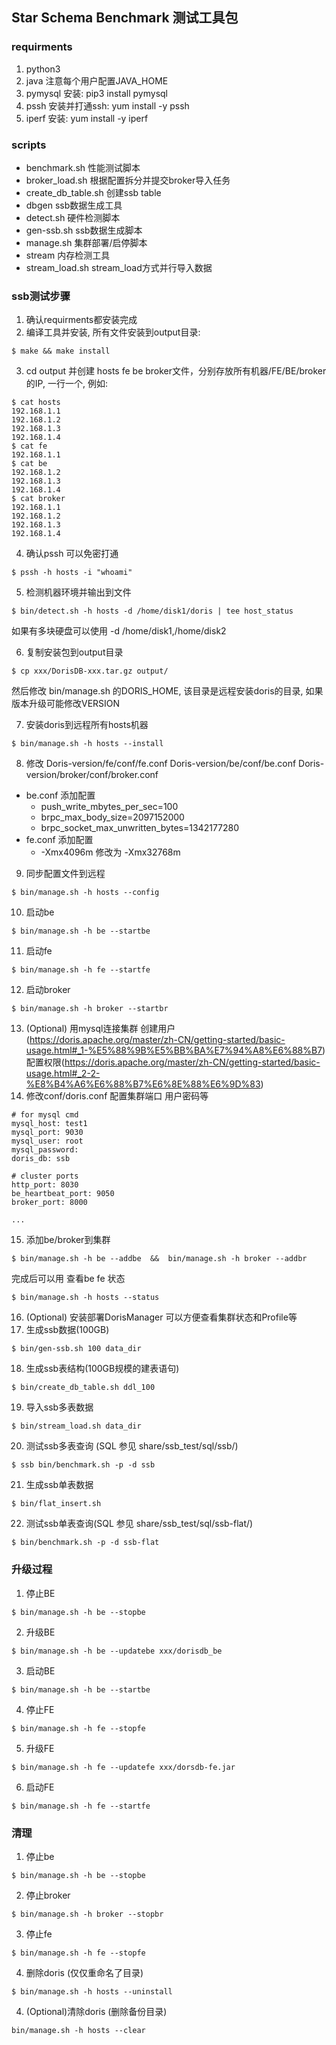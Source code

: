 ## Star Schema Benchmark 测试工具包

### requirments

1. python3
2. java 注意每个用户配置JAVA_HOME
3. pymysql 安装: pip3 install pymysql
4. pssh 安装并打通ssh: yum install -y pssh
5. iperf 安装: yum install -y iperf  

### scripts

* benchmark.sh  性能测试脚本
* broker_load.sh 根据配置拆分并提交broker导入任务
* create_db_table.sh 创建ssb table
* dbgen         ssb数据生成工具
* detect.sh     硬件检测脚本
* gen-ssb.sh    ssb数据生成脚本 
* manage.sh     集群部署/启停脚本 
* stream        内存检测工具 
* stream_load.sh stream_load方式并行导入数据

### ssb测试步骤

1. 确认requirments都安装完成
2. 编译工具并安装, 所有文件安装到output目录:
```
$ make && make install
```
3. cd output 并创建 hosts fe be broker文件，分别存放所有机器/FE/BE/broker的IP, 一行一个, 例如:
```
$ cat hosts
192.168.1.1
192.168.1.2
192.168.1.3
192.168.1.4
$ cat fe
192.168.1.1
$ cat be
192.168.1.2
192.168.1.3
192.168.1.4
$ cat broker
192.168.1.1
192.168.1.2
192.168.1.3
192.168.1.4
```
4. 确认pssh 可以免密打通
```
$ pssh -h hosts -i "whoami"
```
5. 检测机器环境并输出到文件 
```
$ bin/detect.sh -h hosts -d /home/disk1/doris | tee host_status
```
如果有多块硬盘可以使用 -d /home/disk1,/home/disk2

6. 复制安装包到output目录
```
$ cp xxx/DorisDB-xxx.tar.gz output/
```
然后修改 bin/manage.sh 的DORIS_HOME, 该目录是远程安装doris的目录, 如果版本升级可能修改VERSION

7. 安装doris到远程所有hosts机器 
```
$ bin/manage.sh -h hosts --install
```
8. 修改 Doris-version/fe/conf/fe.conf  Doris-version/be/conf/be.conf Doris-version/broker/conf/broker.conf
  - be.conf 添加配置
    - push_write_mbytes_per_sec=100
    - brpc_max_body_size=2097152000
    - brpc_socket_max_unwritten_bytes=1342177280
  - fe.conf 添加配置
    - -Xmx4096m 修改为 -Xmx32768m
9. 同步配置文件到远程 
```
$ bin/manage.sh -h hosts --config
```
10. 启动be  
```
$ bin/manage.sh -h be --startbe
```
11. 启动fe 
```
$ bin/manage.sh -h fe --startfe 
``` 
12. 启动broker 
```
$ bin/manage.sh -h broker --startbr 
```
13. (Optional) 用mysql连接集群 创建用户(https://doris.apache.org/master/zh-CN/getting-started/basic-usage.html#_1-%E5%88%9B%E5%BB%BA%E7%94%A8%E6%88%B7) 配置权限(https://doris.apache.org/master/zh-CN/getting-started/basic-usage.html#_2-2-%E8%B4%A6%E6%88%B7%E6%8E%88%E6%9D%83)
14. 修改conf/doris.conf  配置集群端口 用户密码等 
```
# for mysql cmd
mysql_host: test1
mysql_port: 9030
mysql_user: root
mysql_password:
doris_db: ssb

# cluster ports
http_port: 8030
be_heartbeat_port: 9050
broker_port: 8000

...
```

15. 添加be/broker到集群 
```
$ bin/manage.sh -h be --addbe  &&  bin/manage.sh -h broker --addbr 
```
完成后可以用 查看be fe 状态
```
$ bin/manage.sh -h hosts --status 
```
16. (Optional) 安装部署DorisManager 可以方便查看集群状态和Profile等
17. 生成ssb数据(100GB) 
```
$ bin/gen-ssb.sh 100 data_dir
```
18. 生成ssb表结构(100GB规模的建表语句) 
```
$ bin/create_db_table.sh ddl_100
```
19. 导入ssb多表数据 
```
$ bin/stream_load.sh data_dir
```
20. 测试ssb多表查询 (SQL 参见 share/ssb_test/sql/ssb/) 
```
$ ssb bin/benchmark.sh -p -d ssb 
```
21. 生成ssb单表数据 
```
$ bin/flat_insert.sh
```
22. 测试ssb单表查询(SQL 参见 share/ssb_test/sql/ssb-flat/) 
```
$ bin/benchmark.sh -p -d ssb-flat  
```

### 升级过程
1. 停止BE 
```
$ bin/manage.sh -h be --stopbe
```
2. 升级BE 
```
$ bin/manage.sh -h be --updatebe xxx/dorisdb_be
```
3. 启动BE 
```
$ bin/manage.sh -h be --startbe
```
4. 停止FE 
```
$ bin/manage.sh -h fe --stopfe
```
5. 升级FE 
```
$ bin/manage.sh -h fe --updatefe xxx/dorsdb-fe.jar
```
6. 启动FE 
```
$ bin/manage.sh -h fe --startfe
```

### 清理
1. 停止be  
```
$ bin/manage.sh -h be --stopbe
```
2. 停止broker  
```
$ bin/manage.sh -h broker --stopbr
```
3. 停止fe  
```
$ bin/manage.sh -h fe --stopfe
```
4. 删除doris (仅仅重命名了目录)
```
$ bin/manage.sh -h hosts --uninstall 
```
4. (Optional)清除doris (删除备份目录)
```
bin/manage.sh -h hosts --clear 
```
